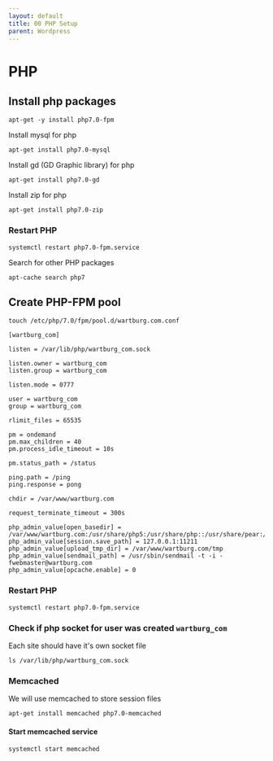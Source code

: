 ```yaml
---
layout: default
title: 00 PHP Setup       
parent: Wordpress
---
```


# PHP

## Install php packages

```
apt-get -y install php7.0-fpm
```

Install mysql for php
```
apt-get install php7.0-mysql
```

Install gd (GD Graphic library) for php
```
apt-get install php7.0-gd
```

Install zip for php
```
apt-get install php7.0-zip
```

### Restart PHP

````
systemctl restart php7.0-fpm.service
````


Search for other PHP packages

````
apt-cache search php7
````


## Create PHP-FPM pool

````
touch /etc/php/7.0/fpm/pool.d/wartburg.com.conf
````

````
[wartburg_com]

listen = /var/lib/php/wartburg_com.sock

listen.owner = wartburg_com
listen.group = wartburg_com

listen.mode = 0777

user = wartburg_com
group = wartburg_com

rlimit_files = 65535

pm = ondemand
pm.max_children = 40
pm.process_idle_timeout = 10s

pm.status_path = /status

ping.path = /ping
ping.response = pong

chdir = /var/www/wartburg.com

request_terminate_timeout = 300s

php_admin_value[open_basedir] = /var/www/wartburg.com:/usr/share/php5:/usr/share/php::/usr/share/pear:/tmp:/usr/share/phpmyadmin:/etc/phpmyadmin:/var/lib/phpmyadmin
php_admin_value[session.save_path] = 127.0.0.1:11211
php_admin_value[upload_tmp_dir] = /var/www/wartburg.com/tmp
php_admin_value[sendmail_path] = /usr/sbin/sendmail -t -i -fwebmaster@wartburg.com
php_admin_value[opcache.enable] = 0
````

### Restart PHP

````
systemctl restart php7.0-fpm.service
````

### Check if php socket for user was created `wartburg_com`

Each site should have it's own socket file

````
ls /var/lib/php/wartburg_com.sock
````


### Memcached

We will use memcached to store session files

````
apt-get install memcached php7.0-memcached
````

#### Start memcached service

````
systemctl start memcached
````
